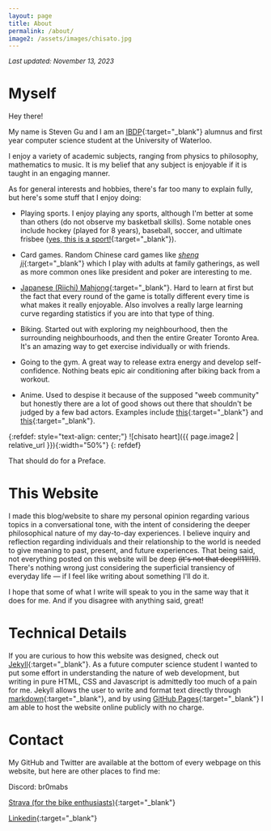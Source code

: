 ```yaml
---
layout: page
title: About
permalink: /about/
image2: /assets/images/chisato.jpg
---
```


_<font size= "2"> Last updated: November 13, 2023 </font>_

# Myself

Hey there!

My name is Steven Gu and I am an [IBDP](https://www.ibo.org/programmes/diploma-programme/){:target="_blank"} alumnus and first year computer science student at the University of Waterloo.

I enjoy a variety of academic subjects, ranging from physics to philosophy, mathematics to music. It is my belief that any subject
is enjoyable if it is taught in an engaging manner.

As for general interests and hobbies, there's far too many to explain fully, but here's some stuff that I enjoy doing:

- Playing sports. I enjoy playing any sports, although I'm better at some than others (do not observe my basketball skills). Some notable ones include
hockey (played for 8 years), baseball, soccer, and ultimate frisbee ([yes, this is a sport!](https://en.wikipedia.org/wiki/Ultimate_(sport)){:target="_blank"}).

- Card games. Random Chinese card games like [_sheng ji_](https://en.wikipedia.org/wiki/Sheng_ji){:target="_blank"} which I play with adults at family
gatherings, as well as more common ones like president and poker are interesting to me.

- [Japanese (Riichi) Mahjong](https://riichi.wiki/Japanese_mahjong){:target="_blank"}. Hard to learn at first but the fact that every round of the game
is totally different every time is what makes it really enjoyable. Also involves a really large learning curve regarding statistics if you are into that type of thing.

- Biking. Started out with exploring my neighbourhood, then the surrounding neighbourhoods, and then the entire Greater Toronto Area. It's an amazing way to get exercise
individually or with friends.

- Going to the gym. A great way to release extra energy and develop self-confidence. Nothing beats epic air conditioning after biking back from a workout.

- Anime. Used to despise it because of the supposed "weeb community" but honestly there are a lot of good shows out there that shouldn't be judged by
a few bad actors. Examples include [this](https://myanimelist.net/anime/50709/Lycoris_Recoil){:target="_blank"}
and [this](https://myanimelist.net/anime/47917/Bocchi_the_Rock){:target="_blank"}.

{:refdef: style="text-align: center;"}
![chisato heart]({{ page.image2 | relative_url }}){:width="50%"}
{: refdef}

That should do for a Preface.

# This Website

I made this blog/website to share my personal opinion regarding various topics in a conversational tone, with the intent of considering the deeper
philosophical nature of my day-to-day experiences. I believe inquiry and reflection regarding individuals and their
relationship to the world is needed to give meaning to past, present, and future experiences. That being said, not everything posted on this
website will be deep ~~(it's not that deep!!11!!1!)~~. There's nothing wrong just considering the superficial transiency of everyday life — if I feel like writing about something I'll do it.

I hope that some of what I write will speak to you in the same way that it does for me. And if you disagree with anything said, great!

# Technical Details

If you are curious to how this website was designed, check out [Jekyll](https://jekyllrb.com/){:target="_blank"}.
As a future computer science student I wanted to put some effort in understanding the nature of web development, but writing in pure HTML, CSS and Javascript
is admittedly too much of a pain for me. Jekyll allows the user to write and format text directly through [markdown](https://en.wikipedia.org/wiki/Markdown){:target="_blank"}, and by using [GitHub Pages](https://pages.github.com/){:target="_blank"}
I am able to host the website online publicly with no charge.

# Contact 

My GitHub and Twitter are available at the bottom of every webpage on this website, but here are other places to find me:

Discord: br0mabs

[Strava (for the bike enthusiasts)](https://www.strava.com/athletes/63537630){:target="_blank"}

[Linkedin](https://www.linkedin.com/in/steven-gu-23192a245/){:target="_blank"}


